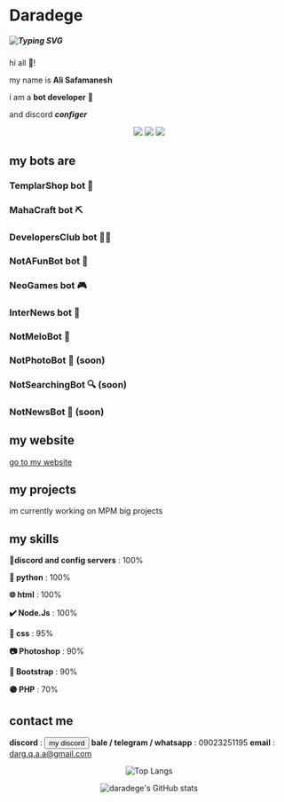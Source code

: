 # Daradege

##### ![Typing SVG](https://readme-typing-svg.demolab.com?font=Fira+Code&pause=1000&color=F70000&random=false&width=435&lines=discord+bot+developer;discord+configer;bale+bot+developer;telegram+bot+developer;frontend+developer;developed+for+develop+♥️)

hi all 👋!

my name is **Ali Safamanesh**

i am a **bot developer** 🤖

and discord ***configer***

<p align="center">
  <p align="center">
  <img src="https://api.statusbadges.me/badge/status/898843614380163082" />
  <img src="https://api.statusbadges.me/badge/playing/898843614380163082" />
  <img src="https://api.statusbadges.me/badge/vscode/898843614380163082" />
</p>

## my bots are
### TemplarShop bot    🛒
### MahaCraft bot      ⛏️
### DevelopersClub bot 👨‍💻
### NotAFunBot bot     🤡
### NeoGames bot       🎮
### InterNews bot      📰
### NotMeloBot         🎸
### NotPhotoBot        📸 (soon)
### NotSearchingBot    🔍 (soon)
### NotNewsBot         📰 (soon)




## my website

<a href="https://daradege.github.io/">go to my website</a>

## my projects
im currently working on MPM big projects

## my skills

**🔷discord and config servers** : 100%

**🐍 python** : 100%

**🌐 html** : 100%

**✔️ Node.Js** : 100%

**🎨 css** : 95%

**📷 Photoshop** : 90%

**🥾 Bootstrap** : 90%

**🟣 PHP** : 70%

## contact me

**discord** : <a href="https://discordapp.com/users/898843614380163082"><button>my discord</button></a>
**bale / telegram / whatsapp** : 09023251195
**email** : darg.q.a.a@gmail.com

<center>

![Top Langs](https://github-readme-stats.vercel.app/api/top-langs/?username=daradege)

![daradege's GitHub stats](https://github-readme-stats.vercel.app/api?username=daradege&show_icons=true&theme=transparent)

</center>

